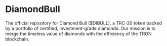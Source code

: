 # DiamondBull
The official repository for Diamond Bull ($DIBULL), a TRC-20 token backed by a portfolio of certified, investment-grade diamonds. Our mission is to merge the timeless value of diamonds with the efficiency of the TRON blockchain.
